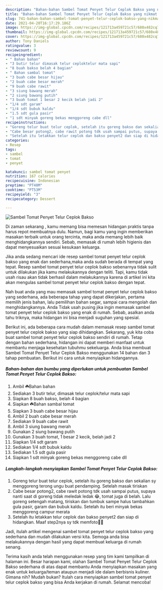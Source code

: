```yaml
---
description: "Bahan-bahan Sambel Tomat Penyet Telur Ceplok Bakso yang nikmat Untuk Jualan"
title: "Bahan-bahan Sambel Tomat Penyet Telur Ceplok Bakso yang nikmat Untuk Jualan"
slug: 741-bahan-bahan-sambel-tomat-penyet-telur-ceplok-bakso-yang-nikmat-untuk-jualan
date: 2021-04-20T16:17:29.186Z
image: https://img-global.cpcdn.com/recipes/121713a459721c57/680x482cq70/sambel-tomat-penyet-telur-ceplok-bakso-foto-resep-utama.jpg
thumbnail: https://img-global.cpcdn.com/recipes/121713a459721c57/680x482cq70/sambel-tomat-penyet-telur-ceplok-bakso-foto-resep-utama.jpg
cover: https://img-global.cpcdn.com/recipes/121713a459721c57/680x482cq70/sambel-tomat-penyet-telur-ceplok-bakso-foto-resep-utama.jpg
author: Tony Daniels
ratingvalue: 3
reviewcount: 9
recipeingredient:
- " Bahan bahan"
- "3 butir telur dimasak telur ceploktelur mata sapi"
- "8 buah bakso belah 4 bagian"
- " Bahan sambal tomat"
- "3 buah cabe besar hijau"
- "2 buah cabe besar merah"
- "9 buah cabe rawit"
- "3 siung bawang merah"
- "2 siung bawang putih"
- "3 buah tomat 1 besar 2 kecik belah jadi 2"
- "1/4 sdt garam"
- "1/4 sdt bubuk kaldu"
- "1.5 sdt gula pasir"
- "1 sdt minyak goreng bekas menggoreng cabe dll"
recipeinstructions:
- "Goreng telur buat telur ceplok, setelah itu goreng bakso dan sekalian sy menggoreng terong ungu buat pendamping. Setelah masak tiriskan"
- "Cabe besar potong2, cabe rawit potong tdk usah sampai putus, supaya nanti saat di goreng tidak meledak ledak 😂, tomat juga di belah. Lalu goreng setengah matang, tiriskan dan tumbuk sampe halus tambahkan gula pasir, garam dan bubuk kaldu. Setelah itu beri minyak bekas menggoreng campur merata"
- "Setelah itu letakkan telur ceplok dan bakso penyet2 dan siap di hidangkan. Maaf step2nya sy tdk memfoto🙏😊"
categories:
- Resep
tags:
- sambel
- tomat
- penyet

katakunci: sambel tomat penyet 
nutrition: 167 calories
recipecuisine: Indonesian
preptime: "PT40M"
cooktime: "PT53M"
recipeyield: "3"
recipecategory: Dessert

---
```



![Sambel Tomat Penyet Telur Ceplok Bakso](https://img-global.cpcdn.com/recipes/121713a459721c57/680x482cq70/sambel-tomat-penyet-telur-ceplok-bakso-foto-resep-utama.jpg)

Di zaman  sekarang , kamu memang bisa memesan hidangan praktis tanpa harus repot membuatnya dulu. Namun, bagi kamu yang ingin memberikan masakan terbaik untuk orang tercinta, maka anda memang lebih baik menghidangkannya sendiri. Sebab, memasak di rumah lebih higienis dan dapat menyesuaikan sesuai kesukaan keluarga.

Jika anda sedang mencari ide resep sambel tomat penyet telur ceplok bakso yang enak dan sederhana,maka anda sudah berada di tempat yang tepat. Resep sambel tomat penyet telur ceplok bakso  sebenarnya tidak sulit untuk dilakukan jika kamu melakukannya dengan teliti. Tapi, kamu tidak usah risau akan tidak berhasil dalam melakukannya 
karena di artikel ini kita akan mengulas sambel tomat penyet telur ceplok bakso dengan tepat.  



Nah buat anda yang mau memasak sambel tomat penyet telur ceplok bakso yang sederhana, ada beberapa tahap yang dapat dikerjakan, pertama memilih jenis bahan, lalu pemilihan bahan segar, sampai cara mengolah dan menghidangkannya. Anda Tidak usah pusing jika ingin memasak sambel tomat penyet telur ceplok bakso yang enak di rumah. Sebab, asalkan anda  tahu triknya, maka hidangan ini bisa menjadi suguhan yang spesial.

Berikut ini, ada beberapa cara mudah dalam memasak resep sambel tomat penyet telur ceplok bakso yang siap dihidangkan. Sekarang, yuk kita coba buat sambel tomat penyet telur ceplok bakso sendiri di rumah. Tetap dengan bahan sederhana, hidangan ini dapat memberi manfaat untuk membantu menjaga kesehatan tubuhmu sekeluarga. Anda bisa membuat Sambel Tomat Penyet Telur Ceplok Bakso menggunakan 14 bahan dan 3 tahap pembuatan. Berikut ini cara untuk menyiapkan hidangannya.

<!--inarticleads1-->

##### Bahan-bahan dan bumbu yang diperlukan untuk pembuatan Sambel Tomat Penyet Telur Ceplok Bakso:

1. Ambil  ☘️Bahan bahan
1. Sediakan 3 butir telur, dimasak telur ceplok/telur mata sapi
1. Siapkan 8 buah bakso, belah 4 bagian
1. Siapkan  ☘️Bahan sambal tomat
1. Siapkan 3 buah cabe besar hijau
1. Ambil 2 buah cabe besar merah
1. Sediakan 9 buah cabe rawit
1. Ambil 3 siung bawang merah
1. Gunakan 2 siung bawang putih
1. Gunakan 3 buah tomat, 1 besar 2 kecik, belah jadi 2
1. Siapkan 1/4 sdt garam
1. Sediakan 1/4 sdt bubuk kaldu
1. Sediakan 1.5 sdt gula pasir
1. Siapkan 1 sdt minyak goreng bekas menggoreng cabe dll




<!--inarticleads2-->

##### Langkah-langkah menyiapkan Sambel Tomat Penyet Telur Ceplok Bakso:

1. Goreng telur buat telur ceplok, setelah itu goreng bakso dan sekalian sy menggoreng terong ungu buat pendamping. Setelah masak tiriskan
1. Cabe besar potong2, cabe rawit potong tdk usah sampai putus, supaya nanti saat di goreng tidak meledak ledak 😂, tomat juga di belah. Lalu goreng setengah matang, tiriskan dan tumbuk sampe halus tambahkan gula pasir, garam dan bubuk kaldu. Setelah itu beri minyak bekas menggoreng campur merata
1. Setelah itu letakkan telur ceplok dan bakso penyet2 dan siap di hidangkan. Maaf step2nya sy tdk memfoto🙏😊




Jadi, itulah artikel mengenai  sambel tomat penyet telur ceplok bakso  yang sederhana dan mudah dilakukan versi kita. Semoga anda bisa melakukannya dengan hasil yang dapat membuat keluarga di rumah senang. 

Terima kasih anda telah menggunakan resep yang tim kami tampilkan di halaman ini. Besar harapan kami, olahan  Sambel Tomat Penyet Telur Ceplok Bakso sederhana di atas dapat membantu Anda menyiapkan masakan yang enak untuk keluarga/teman ataupun menjadi ide dalam berbisnis kuliner. Gimana nih? Mudah bukan? Itulah cara menyiapkan sambel tomat penyet telur ceplok bakso yang bisa Anda kerjakan di rumah. Selamat mencoba!

